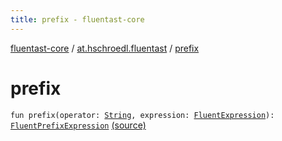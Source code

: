 ```yaml
---
title: prefix - fluentast-core
---
```


[fluentast-core](../index.html) / [at.hschroedl.fluentast](index.html) / [prefix](.)

# prefix

`fun prefix(operator: `[`String`](https://kotlinlang.org/api/latest/jvm/stdlib/kotlin/-string/index.html)`, expression: `[`FluentExpression`](../at.hschroedl.fluentast.ast.expression/-fluent-expression/index.html)`): `[`FluentPrefixExpression`](../at.hschroedl.fluentast.ast.expression/-fluent-prefix-expression/index.html) [(source)](https://github.com/hschroedl/FluentAST/tree/master/core/src/main/kotlin//at.hschroedl.fluentast/Fluentast.kt#L314)